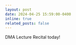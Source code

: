 ```yaml
---
layout: post
date: 2024-04-25 15:59:00-0400
inline: true
related_posts: false
---
```


DMA Lecture Recital today!
